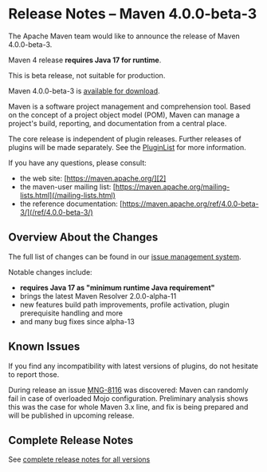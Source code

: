 <!--
Licensed to the Apache Software Foundation (ASF) under one
or more contributor license agreements.  See the NOTICE file
distributed with this work for additional information
regarding copyright ownership.  The ASF licenses this file
to you under the Apache License, Version 2.0 (the
"License"); you may not use this file except in compliance
with the License.  You may obtain a copy of the License at

http://www.apache.org/licenses/LICENSE-2.0

Unless required by applicable law or agreed to in writing,
software distributed under the License is distributed on an
"AS IS" BASIS, WITHOUT WARRANTIES OR CONDITIONS OF ANY
KIND, either express or implied.  See the License for the
specific language governing permissions and limitations
under the License.

NOTE: For help with the syntax of this file, see:
http://maven.apache.org/doxia/modules/index.html#Markdown
-->

# Release Notes &#x2013; Maven 4.0.0-beta-3

The Apache Maven team would like to announce the release of Maven 4.0.0-beta-3.

Maven 4 release **requires Java 17 for runtime**.

This is beta release, not suitable for production.

Maven 4.0.0-beta-3 is [available for download][0].

Maven is a software project management and comprehension tool. Based on the concept of a project object model (POM), Maven can manage a project's build, reporting, and documentation from a central place.

The core release is independent of plugin releases. Further releases of plugins will be made separately. See the [PluginList][1] for more information.

If you have any questions, please consult:

- the web site: [https://maven.apache.org/][2]
- the maven-user mailing list: [https://maven.apache.org/mailing-lists.html](/mailing-lists.html)
- the reference documentation: [https://maven.apache.org/ref/4.0.0-beta-3/](/ref/4.0.0-beta-3/)

## Overview About the Changes

The full list of changes can be found in our [issue management system][4].

Notable changes include:
* **requires Java 17 as "minimum runtime Java requirement"**
* brings the latest Maven Resolver 2.0.0-alpha-11
* new features build path improvements, profile activation, plugin prerequisite handling and more
* and many bug fixes since alpha-13

## Known Issues

If you find any incompatibility with latest versions of plugins, do not hesitate to report those.

During release an issue [MNG-8116](https://issues.apache.org/jira/browse/MNG-8116) was discovered: Maven can randomly fail in case of overloaded Mojo configuration. Preliminary analysis shows this was the case
for whole Maven 3.x line, and fix is being prepared and will be published in upcoming release.

## Complete Release Notes

See [complete release notes for all versions][5]

[0]: https://dlcdn.apache.org/maven/maven-4/4.0.0-beta-3/
[1]: ../../plugins/index.html
[2]: https://maven.apache.org/
[4]: https://issues.apache.org/jira/secure/ReleaseNote.jspa?projectId=12316922&version=12354634
[5]: ../../docs/history.html


